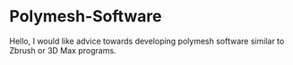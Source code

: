 # Polymesh-Software
Hello, I would like advice towards developing polymesh software similar to Zbrush or 3D Max programs.
